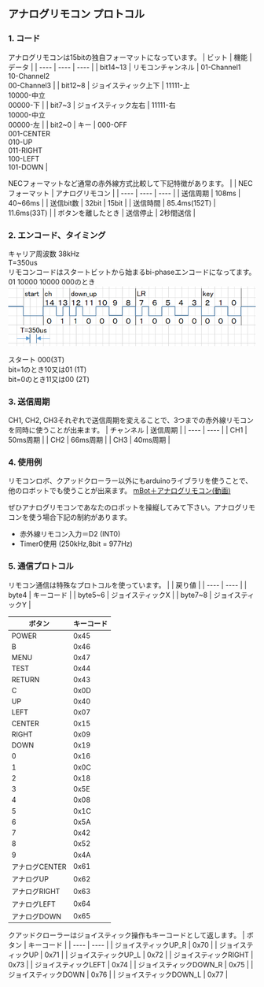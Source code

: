 ## アナログリモコン プロトコル
### 1. コード
アナログリモコンは15bitの独自フォーマットになっています。
| ビット | 機能 | データ |
| ---- | ---- | ---- |
| bit14~13 | リモコンチャンネル | 01-Channel1<BR />10-Channel2<BR />00-Channel3 |
| bit12~8 | ジョイスティック上下 | 11111-上<BR />10000-中立<BR />00000-下 | 
| bit7~3 | ジョイスティック左右 | 11111-右<BR />10000-中立<BR />00000-左 | 
| bit2~0 | キー | 000-OFF<BR />001-CENTER<BR />010-UP<BR />011-RIGHT<BR />100-LEFT<BR />101-DOWN | 

NECフォーマットなど通常の赤外線方式比較して下記特徴があります。
| | NECフォーマット | アナログリモコン |
| ---- | ---- | ---- |
| 送信周期 | 108ms | 40~66ms |
| 送信bit数 | 32bit | 15bit |
| 送信時間 | 85.4ms(152T) | 11.6ms(33T) |
| ボタンを離したとき | 送信停止 | 2秒間送信 |

### 2. エンコード、タイミング
キャリア周波数 38kHz<BR />
T=350us<BR />
リモコンコードはスタートビットから始まるbi-phaseエンコードになってます。01 10000 10000 000のとき
![remote](images/remoteA2.png) 

スタート 000(3T)<BR />
bit=1のとき10又は01 (1T)<BR />
bit=0のとき11又は00 (2T)<BR />

### 3. 送信周期
CH1, CH2, CH3それぞれで送信周期を変えることで、3つまでの赤外線リモコンを同時に使うことが出来ます。
| チャンネル | 送信周期 |
| ---- | ---- |
| CH1 | 50ms周期 |
| CH2 | 66ms周期 |
| CH3 | 40ms周期 |

### 4. 使用例
リモコンロボ、クアッドクローラー以外にもarduinoライブラリを使うことで、他のロボットでも使うことが出来ます。
[mBot＋アナログリモコン(動画)](http://sohta02.web.fc2.com/images/MAQ04884.MP4) 

ぜひアナログリモコンであなたのロボットを操縦してみて下さい。アナログリモコンを使う場合下記の制約があります。
- 赤外線リモコン入力＝D2 (INT0)
- Timer0使用 (250kHz,8bit = 977Hz)

### 5. 通信プロトコル
リモコン通信は特殊なプロトコルを使っています。
| | 戻り値 |
| ---- | ---- |
| byte4 | キーコード |
| byte5~6 | ジョイスティックX |
| byte7~8 | ジョイスティックY |

| ボタン | キーコード |
| ---- | ---- |
| POWER | 0x45 |
| B | 0x46 |
| MENU | 0x47 |
| TEST | 0x44 |
| RETURN | 0x43 |
| C | 0x0D |
| UP | 0x40 |
| LEFT | 0x07 |
| CENTER | 0x15 |
| RIGHT | 0x09 |
| DOWN | 0x19 |
| 0 | 0x16 |
| 1 | 0x0C |
| 2 | 0x18 |
| 3 | 0x5E |
| 4 | 0x08 |
| 5 | 0x1C |
| 6 | 0x5A |
| 7 | 0x42 |
| 8 | 0x52 |
| 9 | 0x4A |
| アナログCENTER | 0x61 |
| アナログUP | 0x62 |
| アナログRIGHT | 0x63 |
| アナログLEFT | 0x64 |
| アナログDOWN | 0x65 |

クアッドクローラーはジョイスティック操作もキーコードとして返します。
| ボタン | キーコード |
| ---- | ---- |
| ジョイスティックUP_R | 0x70 |
| ジョイスティックUP | 0x71 |
| ジョイスティックUP_L | 0x72 |
| ジョイスティックRIGHT | 0x73 |
| ジョイスティックLEFT | 0x74 |
| ジョイスティックDOWN_R | 0x75 |
| ジョイスティックDOWN | 0x76 |
| ジョイスティックDOWN_L | 0x77 |
